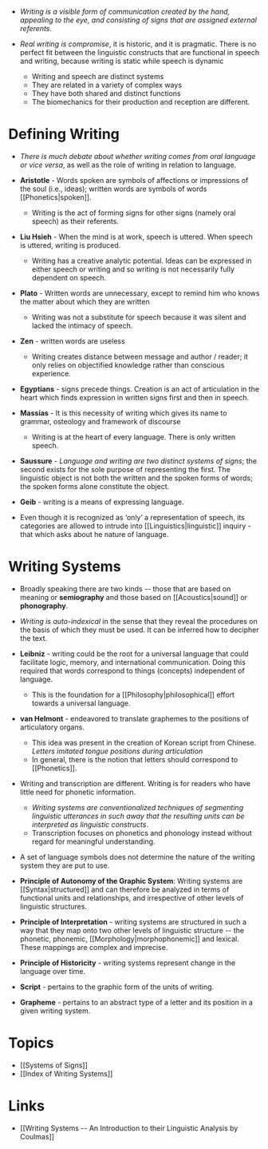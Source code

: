 * *Writing is a visible form of communication created by the hand, appealing to the eye, and consisting of signs that are assigned external referents*.

* *Real writing is compromise*, it is historic, and it is pragmatic. There is no perfect fit between the linguistic constructs that are functional in speech and writing, because writing is static while speech is dynamic
	* Writing and speech are distinct systems 
	* They are related in a variety of complex ways 
	* They have both shared and distinct functions 
	* The biomechanics for  their production and reception are different.

# Defining Writing
* *There is much debate about whether writing comes from oral language or vice versa*, as well as the role of writing in relation to language.

* **Aristotle** - Words spoken are symbols of affections or impressions of the soul (i.e., ideas); written words are symbols of words [[Phonetics|spoken]].
	* Writing is the act of forming signs for other signs (namely oral speech) as their referents. 
* **Liu Hsieh** - When the mind is at work, speech is uttered. When speech is uttered, writing is produced.
	* Writing has a creative analytic potential. Ideas can be expressed in either speech or writing and so writing is not necessarily fully dependent on speech. 
* **Plato** - Written words are unnecessary, except to remind him who knows the matter about which they are written 
	* Writing was not a substitute for speech because it was silent and lacked the intimacy of speech. 
* **Zen** - written words are useless
	* Writing creates distance between message and author / reader; it only relies on objectified knowledge rather than conscious experience.
* **Egyptians** - signs precede things. Creation is an act of articulation in the heart which finds expression in written signs first and then in speech. 
* **Massias** - It is this necessity of writing which gives its name to grammar, osteology and framework of discourse
	* Writing is at the heart of every language. There is only written speech.
* **Saussure** - *Language and writing are two distinct systems of signs*; the second exists for the sole purpose of representing the first. The linguistic object is not both the written and the spoken forms of words; the spoken forms alone constitute the object.
* **Geib** - writing is a means of expressing language. 
 
* Even though it is recognized as ‘only’ a representation of speech, its categories are allowed to intrude into [[Linguistics|linguistic]] inquiry - that which asks about he nature of language.

# Writing Systems 
* Broadly speaking there are two kinds -- those that are based on meaning or **semiography** and those based on [[Acoustics|sound]] or **phonography**. 
* *Writing is auto-indexical* in the sense that they reveal the procedures on the basis of which they must be used. It can be inferred how to decipher the text. 

* **Leibniz** - writing could be the root for a universal language that could facilitate logic, memory, and international communication. Doing this required that words correspond to things (concepts) independent of language. 
	* This is the foundation for a [[Philosophy|philosophical]] effort towards a universal language. 

* **van Helmont** - endeavored to translate graphemes to the positions of articulatory organs. 
	* This idea was present in the creation of Korean script from Chinese. *Letters imitated tongue positions during articulation*
	* In general, there is the notion that letters should correspond to [[Phonetics]]. 

* Writing and transcription are different. Writing is for readers who have little need for phonetic information. 
	* *Writing systems are conventionalized techniques of segmenting linguistic utterances in such away that the resulting units can be interpreted as linguistic constructs*. 
	* Transcription focuses on phonetics and phonology instead without regard for meaningful understanding. 
* A set of language symbols does not determine the nature of the writing system they are put to use. 

* **Principle of Autonomy of the Graphic System**: Writing systems are [[Syntax|structured]] and can therefore be analyzed in terms of functional units and relationships, and irrespective of other levels of linguistic structures. 
* **Principle of Interpretation** - writing systems are structured in such a way that they map onto two other levels of linguistic structure -- the phonetic, phonemic, [[Morphology|morphophonemic]] and lexical. These mappings are complex and imprecise. 
* **Principle of Historicity** - writing systems represent change in the language over time. 

* **Script** - pertains to the graphic form of the units of writing. 
* **Grapheme** - pertains to an abstract type of a letter and its position in a given writing system. 
# Topics 
* [[Systems of Signs]]
* [[Index of Writing Systems]]

# Links 
* [[Writing Systems -- An Introduction to their Linguistic Analysis by Coulmas]]